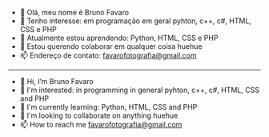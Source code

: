 - 👋 Olá, meu nome é Bruno Favaro
- 👀 Tenho interesse: em programação em geral pyhton, c++, c#, HTML, CSS e PHP
- 🌱 Atualmente estou aprendendo: Python, HTML, CSS e PHP
- 💞️ Estou querendo colaborar em qualquer coisa huehue
- 📫 Endereço de contato: favarofotografia@gmail.com
 
_____________________________________________________________________


- 👋 Hi, I’m Bruno Favaro
- 👀 I'm interested: in programming in general pyhton, c++, c#, HTML, CSS and PHP
- 🌱 I'm currently learning: Python, HTML, CSS and PHP
- 💞️ I'm looking to collaborate on anything huehue
- 📫 How to reach me favarofotografia@gmail.com

<!---
BFavarooo/BFavarooo is a ✨ special ✨ repository because its `README.md` (this file) appears on your GitHub profile.
You can click the Preview link to take a look at your changes.
--->
